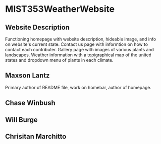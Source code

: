 # MIST353WeatherWebsite

## Website Description
Functioning homepage with website description, hideable image, and info on website's current state. Contact us page with informtion on how to contact each contributer. Gallery page with images of various plants and landscapes. Weather information with a topigraphical map of the united states and dropdown menu of plants in each climate.

## Maxson Lantz
Primary author of README file, work on homebar, author of homepage.

## Chase Winbush

## Will Burge

## Chrisitan Marchitto
